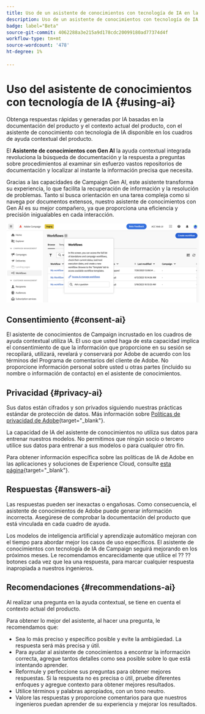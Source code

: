 ```yaml
---
title: Uso de un asistente de conocimientos con tecnología de IA en la web de Campaign
description: Uso de un asistente de conocimientos con tecnología de IA en la web de Campaign
badge: label="Beta"
source-git-commit: 4062288a3e215a9d178cdc20099180ad77374d4f
workflow-type: tm+mt
source-wordcount: '478'
ht-degree: 1%

---
```


# Uso del asistente de conocimientos con tecnología de IA {#using-ai}

Obtenga respuestas rápidas y generadas por IA basadas en la documentación del producto y el contexto actual del producto, con el asistente de conocimiento con tecnología de IA disponible en los cuadros de ayuda contextual del producto.

El **Asistente de conocimientos con Gen AI** la ayuda contextual integrada revoluciona la búsqueda de documentación y la respuesta a preguntas sobre procedimientos al examinar sin esfuerzo vastos repositorios de documentación y localizar al instante la información precisa que necesita.

Gracias a las capacidades de Campaign Gen AI, este asistente transforma su experiencia, lo que facilita la recuperación de información y la resolución de problemas. Tanto si busca orientación en una tarea compleja como si navega por documentos extensos, nuestro asistente de conocimientos con Gen AI es su mejor compañero, ya que proporciona una eficiencia y precisión inigualables en cada interacción.

![](assets/ask-a-question.png)


## Consentimiento {#consent-ai}

El asistente de conocimientos de Campaign incrustado en los cuadros de ayuda contextual utiliza IA. El uso que usted haga de esta capacidad implica el consentimiento de que la información que proporcione en su sesión se recopilará, utilizará, revelará y conservará por Adobe de acuerdo con los términos del Programa de comentarios del cliente de Adobe. No proporcione información personal sobre usted u otras partes (incluido su nombre o información de contacto) en el asistente de conocimientos.

## Privacidad {#privacy-ai}

Sus datos están cifrados y son privados siguiendo nuestras prácticas estándar de protección de datos. Más información sobre [Políticas de privacidad de Adobe](https://www.adobe.com/es/privacy/policy.html){target="_blank"}.

La capacidad de IA del asistente de conocimientos no utiliza sus datos para entrenar nuestros modelos. No permitimos que ningún socio o tercero utilice sus datos para entrenar a sus modelos o para cualquier otro fin.

Para obtener información específica sobre las políticas de IA de Adobe en las aplicaciones y soluciones de Experience Cloud, consulte [esta página](https://business.adobe.com/products/sensei/adobe-sensei.html){target="_blank"}.

## Respuestas {#answers-ai}

Las respuestas pueden ser inexactas o engañosas. Como consecuencia, el asistente de conocimientos de Adobe puede generar información incorrecta. Asegúrese de comprobar la documentación del producto que está vinculada en cada cuadro de ayuda.

Los modelos de inteligencia artificial y aprendizaje automático mejoran con el tiempo para abordar mejor los casos de uso específicos. El asistente de conocimientos con tecnología de IA de Campaign seguirá mejorando en los próximos meses. Le recomendamos encarecidamente que utilice el ?? ?? botones cada vez que lea una respuesta, para marcar cualquier respuesta inapropiada a nuestros ingenieros.

## Recomendaciones  {#recommendations-ai}

Al realizar una pregunta en la ayuda contextual, se tiene en cuenta el contexto actual del producto.

Para obtener lo mejor del asistente, al hacer una pregunta, le recomendamos que:

* Sea lo más preciso y específico posible y evite la ambigüedad. La respuesta será más precisa y útil.
* Para ayudar al asistente de conocimientos a encontrar la información correcta, agregue tantos detalles como sea posible sobre lo que está intentando aprender.
* Reformule y perfeccione sus preguntas para obtener mejores respuestas. Si la respuesta no es precisa o útil, pruebe diferentes enfoques y agregue contexto para obtener mejores resultados.
* Utilice términos y palabras apropiados, con un tono neutro.
* Valore las respuestas y proporcione comentarios para que nuestros ingenieros puedan aprender de su experiencia y mejorar los resultados.

